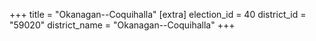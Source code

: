 +++
title = "Okanagan--Coquihalla"
[extra]
election_id = 40
district_id = "59020"
district_name = "Okanagan--Coquihalla"
+++
